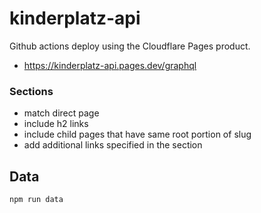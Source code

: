 # kinderplatz-api

Github actions deploy using the Cloudflare Pages product.

* https://kinderplatz-api.pages.dev/graphql

### Sections
* match direct page
* include h2 links
* include child pages that have same root portion of slug
* add additional links specified in the section

## Data

`npm run data`
